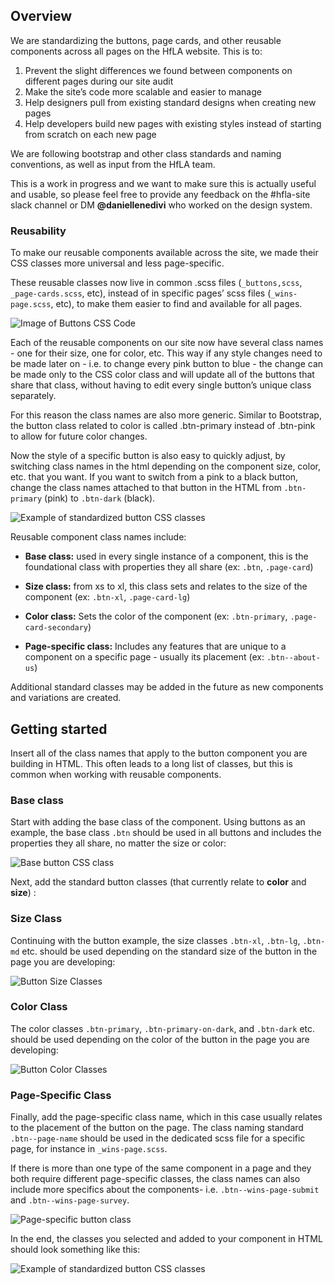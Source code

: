 ## **Overview**

We are standardizing the buttons, page cards, and other reusable components across all pages on the HfLA website. This is to:

1. Prevent the slight differences we found between components on different pages during our site audit
1. Make the site’s code more scalable and easier to manage
1. Help designers pull from existing standard designs when creating new pages
1. Help developers build new pages with existing styles instead of starting from scratch on each new page

We are following bootstrap and other class standards and naming conventions, as well as input from the HfLA team.

This is a work in progress and we want to make sure this is actually useful and usable, so please feel free to provide any feedback on the #hfla-site slack channel or DM **@daniellenedivi** who worked on the design system.

### **Reusability**

To make our reusable components available across the site, we made their CSS classes more universal and less page-specific. 

These reusable classes now live in common .scss files (`_buttons,scss`,  `_page-cards.scss`,  etc), instead of in specific pages’ scss files (`_wins-page.scss`, etc), to make them easier to find and available for all pages.

![Image of Buttons CSS Code](https://i.imgur.com/nWaiLaw.png)

Each of the reusable components on our site now have several class names - one for their size, one for color, etc. This way if any style changes need to be made later on - i.e. to change every pink button to blue - the change can be made only to the CSS color class and will update all of the buttons that share that class, without having to edit every single button’s unique class separately. 

For this reason the class names are also more generic. Similar to Bootstrap, the button class related to color is called .btn-primary instead of .btn-pink to allow for future color changes.

Now the style of a specific button is also easy to quickly adjust, by switching class names in the html depending on the component size, color, etc. that you want. If you want to switch from a pink to a black button, change the class names attached to that button in the HTML from `.btn-primary` (pink) to `.btn-dark` (black).


![Example of standardized button CSS classes ](https://i.imgur.com/btlqxzC.png)


Reusable component class names include:

* **Base class:** used in every single instance of a component, this is the foundational class with properties they all share (ex: `.btn`, `.page-card`)

* **Size class:** from xs to xl, this class sets and relates to the size of the component (ex: `.btn-xl`, `.page-card-lg`)

* **Color class:** Sets the color of the component (ex: `.btn-primary`, `.page-card-secondary`)

* **Page-specific class:** Includes any features that are unique to a component on a specific page - usually its placement (ex: `.btn--about-us`)

Additional standard classes may be added in the future as new components and variations are created.


## **Getting started** 

Insert all of the class names that apply to the button component you are building in HTML. This often leads to a long list of classes, but this is common when working with reusable components.


### **Base class**


Start with adding the base class of the component. Using buttons as an example, the base class `.btn` should be used in all buttons and includes the properties they all share, no matter the size or color:

![Base button CSS class](https://i.imgur.com/i3feJ3w.png)


Next, add the standard button classes (that currently relate to **color** and **size**) :


### **Size Class**


Continuing with the button example, the size classes `.btn-xl`, `.btn-lg`, `.btn-md` etc. should be used depending on the standard size of the button in the page you are developing:


![Button Size Classes](https://i.imgur.com/nmo4cJc.png)


### **Color Class**


The color classes `.btn-primary`, `.btn-primary-on-dark`, and `.btn-dark` etc. should be used depending on the color of the button in the page you are developing:


![Button Color Classes](https://i.imgur.com/irAoLiZ.png)


### **Page-Specific Class**


Finally, add the page-specific class name, which in this case usually relates to the placement of the button on the page. The class naming standard `.btn--page-name` should be used in the dedicated scss file for a specific page, for instance in `_wins-page.scss`. 

If there is more than one type of the same component in a page and they both require different page-specific classes, the class names can also include more specifics about the components- i.e. `.btn--wins-page-submit` and `.btn--wins-page-survey`.


![Page-specific button class](https://i.imgur.com/riRgHgj.png)


In the end, the classes you selected and added to your component in HTML should look something like this:


![Example of standardized button CSS classes ](https://i.imgur.com/btlqxzC.png)
